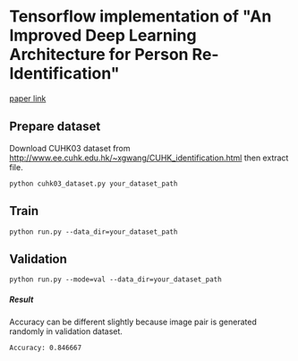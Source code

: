 # Tensorflow implementation of "An Improved Deep Learning Architecture for Person Re-Identification"

[paper link](http://www.cv-foundation.org/openaccess/content_cvpr_2015/papers/Ahmed_An_Improved_Deep_2015_CVPR_paper.pdf)

## Prepare dataset
Download CUHK03 dataset from http://www.ee.cuhk.edu.hk/~xgwang/CUHK_identification.html then extract file.
```
python cuhk03_dataset.py your_dataset_path
```

## Train
```
python run.py --data_dir=your_dataset_path
```

## Validation
```
python run.py --mode=val --data_dir=your_dataset_path
```
##### Result
Accuracy can be different slightly because image pair is generated randomly in validation dataset.
```
Accuracy: 0.846667
```